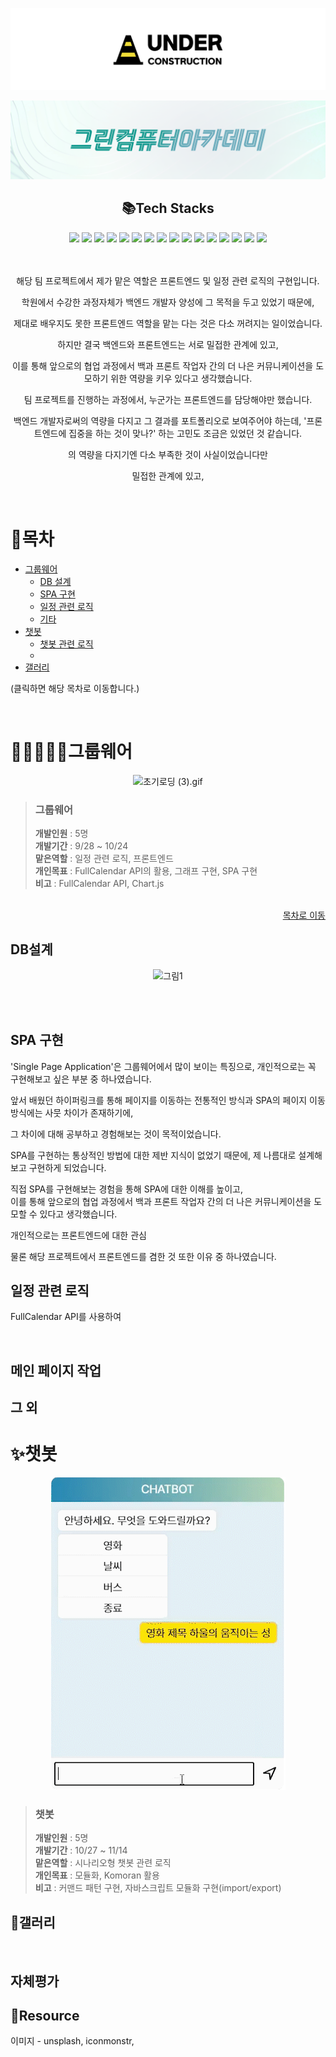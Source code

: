 ﻿
<div align="center">

![underconstruction.png](imageForReadme%2Funderconstruction.png)

![그린컴퓨터아카데미.png](imageForReadme%2F%EA%B7%B8%EB%A6%B0%EC%BB%B4%ED%93%A8%ED%84%B0%EC%95%84%EC%B9%B4%EB%8D%B0%EB%AF%B8.png)

</div>

<div align="center">

## 📚Tech Stacks
<img src="https://img.shields.io/badge/java-007396?style=for-the-badge&logo=java&logoColor=white">
<img src="https://img.shields.io/badge/springboot-6DB33F?style=for-the-badge&logo=springboot&logoColor=white"> 
<img src="https://img.shields.io/badge/springsecurity-6DB33F?style=for-the-badge&logo=springsecurity&logoColor=white"> 
<img src="https://img.shields.io/badge/gradle-02303A?style=for-the-badge&logo=gradle&logoColor=white"> 
<img src="https://img.shields.io/badge/thymeleaf-005F0F?style=for-the-badge&logo=thymeleaf&logoColor=white"> 
<img src="https://img.shields.io/badge/html5-E34F26?style=for-the-badge&logo=html5&logoColor=white"> 
<img src="https://img.shields.io/badge/css-1572B6?style=for-the-badge&logo=css3&logoColor=white"> 
<img src="https://img.shields.io/badge/javascript-F7DF1E?style=for-the-badge&logo=javascript&logoColor=black"> 
<img src="https://img.shields.io/badge/jquery-0769AD?style=for-the-badge&logo=jquery&logoColor=white">
<img src="https://img.shields.io/badge/json-000000?style=for-the-badge&logo=json&logoColor=white"> 
<img src="https://img.shields.io/badge/intellijidea-000000?style=for-the-badge&logo=intellijidea&logoColor=white"> 
<img src="https://img.shields.io/badge/mysql-4479A1?style=for-the-badge&logo=mysql&logoColor=white">
<img src="https://img.shields.io/badge/apache tomcat-F8DC75?style=for-the-badge&logo=apachetomcat&logoColor=white">
<img src="https://img.shields.io/badge/amazonaws-232F3E?style=for-the-badge&logo=amazonaws&logoColor=white">
<img src="https://img.shields.io/badge/github-181717?style=for-the-badge&logo=github&logoColor=white">
<img src="https://img.shields.io/badge/git-F05032?style=for-the-badge&logo=git&logoColor=white">


<br>
<br>
<br>

해당 팀 프로젝트에서 제가 맡은 역할은 프론트엔드 및 일정 관련 로직의 구현입니다.

학원에서 수강한 과정자체가 백엔드 개발자 양성에 그 목적을 두고 있었기 때문에, 

제대로 배우지도 못한 프론트엔드 역할을 맡는 다는 것은 다소 꺼려지는 일이었습니다. <br>

하지만 결국 백엔드와 프론트엔드는 서로 밀접한 관계에 있고, 

이를 통해 앞으로의 협업 과정에서 백과 프론트 작업자 간의 더 나은 커뮤니케이션을 도모하기 위한 역량을 키우 있다고 생각했습니다. <br>


팀 프로젝트를 진행하는 과정에서, 누군가는 프론트엔드를 담당해야만 했습니다. <br>


백엔드 개발자로써의 역량을 다지고 그 결과를 포트폴리오로 보여주어야 하는데, '프론트엔드에 집중을 하는 것이 맞나?' 하는 고민도 조금은 있었던 것 같습니다.


의 역량을 다지기엔 다소 부족한 것이 사실이었습니다만 

밀접한 관계에 있고, 



</div>

<br>

<div>
    
# 📄목차
<a name="index"></a>

- [그룹웨어](#groupware)
    - [DB 설계](#db)
    - [SPA 구현](#spa)
    - [일정 관련 로직](#schedule)
    - [기타](#gallery)
- [챗봇](#schatbot)
    - [챗봇 관련 로직](#chatbot)
    - [](#gallery)
- [갤러리](#gallery)

(클릭하면 해당 목차로 이동합니다.)

</div>

<br>


# 👨🏻‍🤝‍👨🏻그룹웨어
<a name="groupware"></a>

<div align="center">

![초기로딩 (3).gif](imageForReadme%2F%EC%B4%88%EA%B8%B0%EB%A1%9C%EB%94%A9%20%283%29.gif)

</div>

> ### 그룹웨어
> **개발인원** : 5명 <br>
> **개발기간** : 9/28 ~ 10/24 <br>
> **맡은역할** : 일정 관련 로직, 프론트엔드 <br>
> **개인목표** : FullCalendar API의 활용, 그래프 구현, SPA 구현 <br>
> **비고** : FullCalendar API, Chart.js <br>

<br>

<div style="display:flex; justify-content:flex-end">
  <a href="#index" style="align-self: flex-end;">목차로 이동</a>
</div>


## DB설계
<a name="db"></a>

<div align="center">

![그림1](https://github.com/code-aiaru/project_groupware/assets/133613456/2b8594d3-7802-42b8-b6e0-8cd4534c3a71)

</div>

    
<br>




<br>

## SPA 구현
<a name="spa"></a>




'Single Page Application'은 그룹웨어에서 많이 보이는 특징으로, 개인적으로는 꼭 구현해보고 싶은 부분 중 하나였습니다. <br>

앞서 배웠던 하이퍼링크를 통해 페이지를 이동하는 전통적인 방식과 SPA의 페이지 이동 방식에는 사뭇 차이가 존재하기에, 

그 차이에 대해 공부하고 경험해보는 것이 목적이었습니다. 

SPA를 구현하는 통상적인 방법에 대한 제반 지식이 없었기 때문에, 제 나름대로 설계해보고 구현하게 되었습니다.





직접 SPA를 구현해보는 경험을 통해 SPA에 대한 이해를 높이고, <br> 
이를 통해 앞으로의 협업 과정에서 백과 프론트 작업자 간의 더 나은 커뮤니케이션을 도모할 수 있다고 생각했습니다. <br>

개인적으로는 프론트엔드에 대한 관심

물론 해당 프로젝트에서 프론트엔드를 겸한 것 또한 이유 중 하나였습니다. <br>








## 일정 관련 로직
<a name="schedule"></a>

FullCalendar API를 사용하여 


<br>

## 메인 페이지 작업



## 그 외







# ✨챗봇
<a name="chatbot"></a>
<div align="center">

![챗봇.png](imageForReadme%2F%EC%B1%97%EB%B4%87.png)

</div>

> ### 챗봇
> **개발인원** : 5명 <br>
> **개발기간** : 10/27 ~ 11/14 <br>
> **맡은역할** : 시나리오형 챗봇 관련 로직 <br>
> **개인목표** : 모듈화, Komoran 활용 <br>
> **비고** : 커맨드 패턴 구현, 자바스크립트 모듈화 구현(import/export) <br>


## 📸갤러리
<a name="gallery"></a>

<br>

## 자체평가



## 💾Resource
<a name="resource"></a>
이미지 - unsplash, iconmonstr,  <br>

